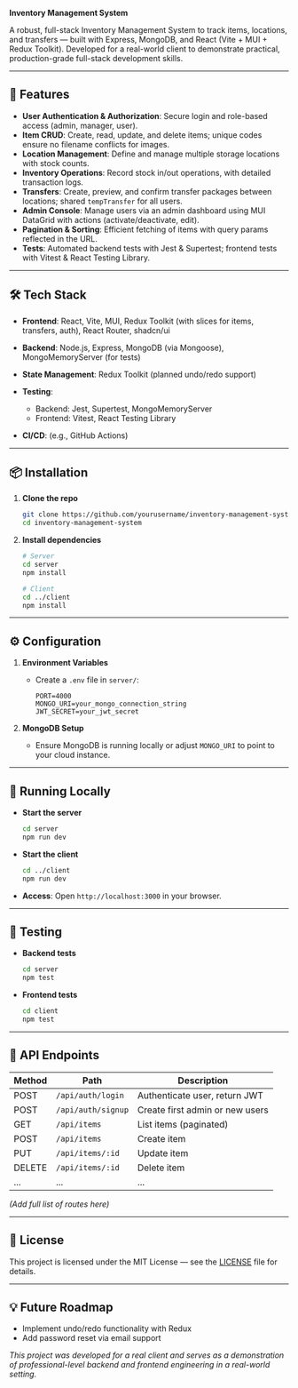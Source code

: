 **Inventory Management System**

A robust, full-stack Inventory Management System to track items, locations, and transfers — built with Express, MongoDB, and React (Vite + MUI + Redux Toolkit). Developed for a real-world client to demonstrate practical, production-grade full-stack development skills.

---

## 🚀 Features

* **User Authentication & Authorization**: Secure login and role-based access (admin, manager, user).
* **Item CRUD**: Create, read, update, and delete items; unique codes ensure no filename conflicts for images.
* **Location Management**: Define and manage multiple storage locations with stock counts.
* **Inventory Operations**: Record stock in/out operations, with detailed transaction logs.
* **Transfers**: Create, preview, and confirm transfer packages between locations; shared `tempTransfer` for all users.
* **Admin Console**: Manage users via an admin dashboard using MUI DataGrid with actions (activate/deactivate, edit).
* **Pagination & Sorting**: Efficient fetching of items with query params reflected in the URL.
* **Tests**: Automated backend tests with Jest & Supertest; frontend tests with Vitest & React Testing Library.

---

## 🛠️ Tech Stack

* **Frontend**: React, Vite, MUI, Redux Toolkit (with slices for items, transfers, auth), React Router, shadcn/ui
* **Backend**: Node.js, Express, MongoDB (via Mongoose), MongoMemoryServer (for tests)
* **State Management**: Redux Toolkit (planned undo/redo support)
* **Testing**:

  * Backend: Jest, Supertest, MongoMemoryServer
  * Frontend: Vitest, React Testing Library
* **CI/CD**: (e.g., GitHub Actions)

---

## 📦 Installation

1. **Clone the repo**

   ```bash
   git clone https://github.com/yourusername/inventory-management-system.git
   cd inventory-management-system
   ```
2. **Install dependencies**

   ```bash
   # Server
   cd server
   npm install

   # Client
   cd ../client
   npm install
   ```

---

## ⚙️ Configuration

1. **Environment Variables**

   * Create a `.env` file in `server/`:

     ```env
     PORT=4000
     MONGO_URI=your_mongo_connection_string
     JWT_SECRET=your_jwt_secret
     ```
2. **MongoDB Setup**

   * Ensure MongoDB is running locally or adjust `MONGO_URI` to point to your cloud instance.

---

## 🚀 Running Locally

* **Start the server**

  ```bash
  cd server
  npm run dev
  ```
* **Start the client**

  ```bash
  cd ../client
  npm run dev
  ```
* **Access**: Open `http://localhost:3000` in your browser.

---

## 🧪 Testing

* **Backend tests**

  ```bash
  cd server
  npm test
  ```
* **Frontend tests**

  ```bash
  cd client
  npm test
  ```

---

## 📄 API Endpoints

| Method | Path               | Description                     |
| ------ | ------------------ | ------------------------------- |
| POST   | `/api/auth/login`  | Authenticate user, return JWT   |
| POST   | `/api/auth/signup` | Create first admin or new users |
| GET    | `/api/items`       | List items (paginated)          |
| POST   | `/api/items`       | Create item                     |
| PUT    | `/api/items/:id`   | Update item                     |
| DELETE | `/api/items/:id`   | Delete item                     |
| ...    | ...                | ...                             |

*(Add full list of routes here)*

---

## 📜 License

This project is licensed under the MIT License — see the [LICENSE](LICENSE) file for details.

---

## 💡 Future Roadmap

* Implement undo/redo functionality with Redux
* Add password reset via email support

*This project was developed for a real client and serves as a demonstration of professional-level backend and frontend engineering in a real-world setting.*
